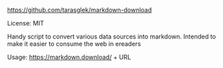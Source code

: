 https://github.com/tarasglek/markdown-download

License: MIT

Handy script to convert various data sources into markdown. Intended to make it easier to consume the web in ereaders

Usage: 
 https://markdown.download/ + URL

```
